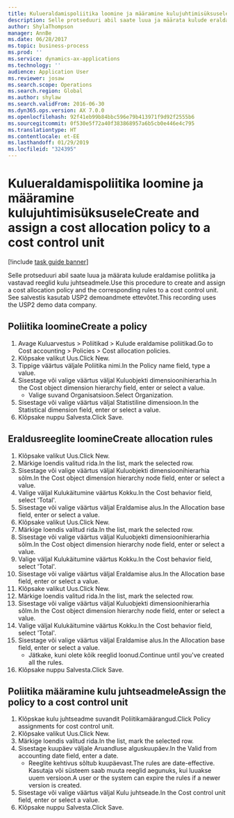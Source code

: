 ```yaml
---
title: Kulueraldamispoliitika loomine ja määramine kulujuhtimisüksusele
description: Selle protseduuri abil saate luua ja määrata kulude eraldamise poliitika ja vastavad reeglid kulu juhtseadmele.
author: ShylaThompson
manager: AnnBe
ms.date: 06/28/2017
ms.topic: business-process
ms.prod: ''
ms.service: dynamics-ax-applications
ms.technology: ''
audience: Application User
ms.reviewer: josaw
ms.search.scope: Operations
ms.search.region: Global
ms.author: shylaw
ms.search.validFrom: 2016-06-30
ms.dyn365.ops.version: AX 7.0.0
ms.openlocfilehash: 92f41eb99b84bbc596e79b413971f9d92f2555b6
ms.sourcegitcommit: 0f530e5f72a40f383868957a6b5cb0e446e4c795
ms.translationtype: HT
ms.contentlocale: et-EE
ms.lasthandoff: 01/29/2019
ms.locfileid: "324395"
---
```

# <a name="create-and-assign-a-cost-allocation-policy-to-a-cost-control-unit"></a><span data-ttu-id="7601b-103">Kulueraldamispoliitika loomine ja määramine kulujuhtimisüksusele</span><span class="sxs-lookup"><span data-stu-id="7601b-103">Create and assign a cost allocation policy to a cost control unit</span></span>

[!include [task guide banner](../../includes/task-guide-banner.md)]

<span data-ttu-id="7601b-104">Selle protseduuri abil saate luua ja määrata kulude eraldamise poliitika ja vastavad reeglid kulu juhtseadmele.</span><span class="sxs-lookup"><span data-stu-id="7601b-104">Use this procedure to create and assign a cost allocation policy and the corresponding rules to a cost control unit.</span></span> <span data-ttu-id="7601b-105">See salvestis kasutab USP2 demoandmete ettevõtet.</span><span class="sxs-lookup"><span data-stu-id="7601b-105">This recording uses the USP2 demo data company.</span></span>


## <a name="create-a-policy"></a><span data-ttu-id="7601b-106">Poliitika loomine</span><span class="sxs-lookup"><span data-stu-id="7601b-106">Create a policy</span></span>
1. <span data-ttu-id="7601b-107">Avage Kuluarvestus > Poliitikad > Kulude eraldamise poliitikad.</span><span class="sxs-lookup"><span data-stu-id="7601b-107">Go to Cost accounting > Policies > Cost allocation policies.</span></span>
2. <span data-ttu-id="7601b-108">Klõpsake valikut Uus.</span><span class="sxs-lookup"><span data-stu-id="7601b-108">Click New.</span></span>
3. <span data-ttu-id="7601b-109">Tippige väärtus väljale Poliitika nimi.</span><span class="sxs-lookup"><span data-stu-id="7601b-109">In the Policy name field, type a value.</span></span>
4. <span data-ttu-id="7601b-110">Sisestage või valige väärtus väljal Kuluobjekti dimensioonihierarhia.</span><span class="sxs-lookup"><span data-stu-id="7601b-110">In the Cost object dimension hierarchy field, enter or select a value.</span></span>
    * <span data-ttu-id="7601b-111">Valige suvand Organisatsioon.</span><span class="sxs-lookup"><span data-stu-id="7601b-111">Select Organization.</span></span>  
5. <span data-ttu-id="7601b-112">Sisestage või valige väärtus väljal Statistiline dimensioon.</span><span class="sxs-lookup"><span data-stu-id="7601b-112">In the Statistical dimension field, enter or select a value.</span></span>
6. <span data-ttu-id="7601b-113">Klõpsake nuppu Salvesta.</span><span class="sxs-lookup"><span data-stu-id="7601b-113">Click Save.</span></span>

## <a name="create-allocation-rules"></a><span data-ttu-id="7601b-114">Eraldusreeglite loomine</span><span class="sxs-lookup"><span data-stu-id="7601b-114">Create allocation rules</span></span>
1. <span data-ttu-id="7601b-115">Klõpsake valikut Uus.</span><span class="sxs-lookup"><span data-stu-id="7601b-115">Click New.</span></span>
2. <span data-ttu-id="7601b-116">Märkige loendis valitud rida.</span><span class="sxs-lookup"><span data-stu-id="7601b-116">In the list, mark the selected row.</span></span>
3. <span data-ttu-id="7601b-117">Sisestage või valige väärtus väljal Kuluobjekti dimensioonihierarhia sõlm.</span><span class="sxs-lookup"><span data-stu-id="7601b-117">In the Cost object dimension hierarchy node field, enter or select a value.</span></span>
4. <span data-ttu-id="7601b-118">Valige väljal Kulukäitumine väärtus Kokku.</span><span class="sxs-lookup"><span data-stu-id="7601b-118">In the Cost behavior field, select 'Total'.</span></span>
5. <span data-ttu-id="7601b-119">Sisestage või valige väärtus väljal Eraldamise alus.</span><span class="sxs-lookup"><span data-stu-id="7601b-119">In the Allocation base field, enter or select a value.</span></span>
6. <span data-ttu-id="7601b-120">Klõpsake valikut Uus.</span><span class="sxs-lookup"><span data-stu-id="7601b-120">Click New.</span></span>
7. <span data-ttu-id="7601b-121">Märkige loendis valitud rida.</span><span class="sxs-lookup"><span data-stu-id="7601b-121">In the list, mark the selected row.</span></span>
8. <span data-ttu-id="7601b-122">Sisestage või valige väärtus väljal Kuluobjekti dimensioonihierarhia sõlm.</span><span class="sxs-lookup"><span data-stu-id="7601b-122">In the Cost object dimension hierarchy node field, enter or select a value.</span></span>
9. <span data-ttu-id="7601b-123">Valige väljal Kulukäitumine väärtus Kokku.</span><span class="sxs-lookup"><span data-stu-id="7601b-123">In the Cost behavior field, select 'Total'.</span></span>
10. <span data-ttu-id="7601b-124">Sisestage või valige väärtus väljal Eraldamise alus.</span><span class="sxs-lookup"><span data-stu-id="7601b-124">In the Allocation base field, enter or select a value.</span></span>
11. <span data-ttu-id="7601b-125">Klõpsake valikut Uus.</span><span class="sxs-lookup"><span data-stu-id="7601b-125">Click New.</span></span>
12. <span data-ttu-id="7601b-126">Märkige loendis valitud rida.</span><span class="sxs-lookup"><span data-stu-id="7601b-126">In the list, mark the selected row.</span></span>
13. <span data-ttu-id="7601b-127">Sisestage või valige väärtus väljal Kuluobjekti dimensioonihierarhia sõlm.</span><span class="sxs-lookup"><span data-stu-id="7601b-127">In the Cost object dimension hierarchy node field, enter or select a value.</span></span>
14. <span data-ttu-id="7601b-128">Valige väljal Kulukäitumine väärtus Kokku.</span><span class="sxs-lookup"><span data-stu-id="7601b-128">In the Cost behavior field, select 'Total'.</span></span>
15. <span data-ttu-id="7601b-129">Sisestage või valige väärtus väljal Eraldamise alus.</span><span class="sxs-lookup"><span data-stu-id="7601b-129">In the Allocation base field, enter or select a value.</span></span>
    * <span data-ttu-id="7601b-130">Jätkake, kuni olete kõik reeglid loonud.</span><span class="sxs-lookup"><span data-stu-id="7601b-130">Continue until you've created all the rules.</span></span>  
16. <span data-ttu-id="7601b-131">Klõpsake nuppu Salvesta.</span><span class="sxs-lookup"><span data-stu-id="7601b-131">Click Save.</span></span>

## <a name="assign-the-policy-to-a-cost-control-unit"></a><span data-ttu-id="7601b-132">Poliitika määramine kulu juhtseadmele</span><span class="sxs-lookup"><span data-stu-id="7601b-132">Assign the policy to a cost control unit</span></span>
1. <span data-ttu-id="7601b-133">Klõpskae kulu juhtseadme suvandit Poliitikamäärangud.</span><span class="sxs-lookup"><span data-stu-id="7601b-133">Click Policy assignments for cost control unit.</span></span>
2. <span data-ttu-id="7601b-134">Klõpsake valikut Uus.</span><span class="sxs-lookup"><span data-stu-id="7601b-134">Click New.</span></span>
3. <span data-ttu-id="7601b-135">Märkige loendis valitud rida.</span><span class="sxs-lookup"><span data-stu-id="7601b-135">In the list, mark the selected row.</span></span>
4. <span data-ttu-id="7601b-136">Sisestage kuupäev väljale Aruandluse alguskuupäev.</span><span class="sxs-lookup"><span data-stu-id="7601b-136">In the Valid from accounting date field, enter a date.</span></span>
    * <span data-ttu-id="7601b-137">Reeglite kehtivus sõltub kuupäevast.</span><span class="sxs-lookup"><span data-stu-id="7601b-137">The rules are date-effective.</span></span> <span data-ttu-id="7601b-138">Kasutaja või süsteem saab muuta reeglid aegunuks, kui luuakse uuem versioon.</span><span class="sxs-lookup"><span data-stu-id="7601b-138">A user or the system can expire the rules if a newer version is created.</span></span>  
5. <span data-ttu-id="7601b-139">Sisestage või valige väärtus väljal Kulu juhtseade.</span><span class="sxs-lookup"><span data-stu-id="7601b-139">In the Cost control unit field, enter or select a value.</span></span>
6. <span data-ttu-id="7601b-140">Klõpsake nuppu Salvesta.</span><span class="sxs-lookup"><span data-stu-id="7601b-140">Click Save.</span></span>


